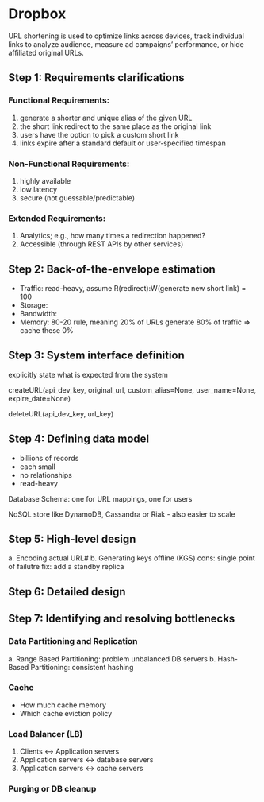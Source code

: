# Dropbox
URL shortening is used to optimize links across devices, track individual links to analyze audience, measure ad campaigns’ performance, or hide affiliated original URLs.

## Step 1: Requirements clarifications
### Functional Requirements:
1. generate a shorter and unique alias of the given URL
2. the short link redirect to the same place as the original link
3. users have the option to pick a custom short link
4. links expire after a standard default or user-specified timespan
### Non-Functional Requirements:
1. highly available
2. low latency 
3. secure (not guessable/predictable)
### Extended Requirements:
1. Analytics; e.g., how many times a redirection happened?
2. Accessible (through REST APIs by other services)

## Step 2: Back-of-the-envelope estimation
- Traffic: read-heavy, assume R(redirect):W(generate new short link) = 100
- Storage:
- Bandwidth:
- Memory: 80-20 rule, meaning 20% of URLs generate 80% of traffic => cache these 0%

## Step 3: System interface definition
explicitly state what is expected from the system

createURL(api_dev_key, original_url, custom_alias=None, user_name=None, expire_date=None)

deleteURL(api_dev_key, url_key)

## Step 4: Defining data model
- billions of records
- each small
- no relationships
- read-heavy

Database Schema: one for URL mappings, one for users

NoSQL store like DynamoDB, Cassandra or Riak - also easier to scale

## Step 5: High-level design
a. Encoding actual URL#
b. Generating keys offline (KGS) cons: single point of failutre fix: add a standby replica

## Step 6: Detailed design

## Step 7: Identifying and resolving bottlenecks
### Data Partitioning and Replication
a. Range Based Partitioning: problem unbalanced DB servers
b. Hash-Based Partitioning: consistent hashing
### Cache
- How much cache memory
- Which cache eviction policy
### Load Balancer (LB)
1. Clients <-> Application servers
2. Application servers <-> database servers
3. Application servers <-> cache servers
### Purging or DB cleanup